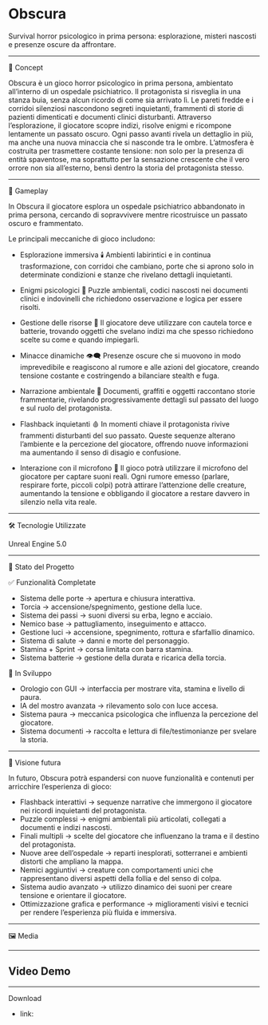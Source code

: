 # Obscura
Survival horror psicologico in prima persona: esplorazione, misteri nascosti e presenze oscure da affrontare.

---

📖 Concept

Obscura è un gioco horror psicologico in prima persona, ambientato all’interno di un ospedale psichiatrico.
Il protagonista si risveglia in una stanza buia, senza alcun ricordo di come sia arrivato lì. Le pareti fredde e i corridoi silenziosi nascondono segreti inquietanti, frammenti di storie di pazienti dimenticati e documenti clinici disturbanti.
Attraverso l’esplorazione, il giocatore scopre indizi, risolve enigmi e ricompone lentamente un passato oscuro. Ogni passo avanti rivela un dettaglio in più, ma anche una nuova minaccia che si nasconde tra le ombre.
L’atmosfera è costruita per trasmettere costante tensione: non solo per la presenza di entità spaventose, ma soprattutto per la sensazione crescente che il vero orrore non sia all’esterno, bensì dentro la storia del protagonista stesso.

---

🧩 Gameplay

In Obscura il giocatore esplora un ospedale psichiatrico abbandonato in prima persona, cercando di sopravvivere mentre ricostruisce un passato oscuro e frammentato.

Le principali meccaniche di gioco includono:

- Esplorazione immersiva 🕯️
  Ambienti labirintici e in continua trasformazione, con corridoi che cambiano, porte che si aprono solo in determinate condizioni e stanze che rivelano dettagli inquietanti.

- Enigmi psicologici 🧩
  Puzzle ambientali, codici nascosti nei documenti clinici e indovinelli che richiedono osservazione e logica per essere risolti.

- Gestione delle risorse 🔦
  Il giocatore deve utilizzare con cautela torce e batterie, trovando oggetti che svelano indizi ma che spesso richiedono scelte su come e quando impiegarli.

- Minacce dinamiche 👁️‍🗨️
  Presenze oscure che si muovono in modo imprevedibile e reagiscono al rumore e alle azioni del giocatore, creando tensione costante e costringendo a bilanciare stealth e fuga.

- Narrazione ambientale 📜
  Documenti, graffiti e oggetti raccontano storie frammentarie, rivelando progressivamente dettagli sul passato del luogo e sul ruolo del protagonista.

- Flashback inquietanti 🩸
  In momenti chiave il protagonista rivive frammenti disturbanti del suo passato. Queste sequenze alterano l’ambiente e la percezione del giocatore, offrendo nuove informazioni ma aumentando il senso di disagio e confusione.

- Interazione con il microfono 🎤
  Il gioco potrà utilizzare il microfono del giocatore per captare suoni reali. Ogni rumore emesso (parlare, respirare forte, piccoli colpi) potrà attirare l’attenzione delle creature, aumentando la tensione e obbligando il giocatore a restare davvero in silenzio nella vita reale.

---

🛠️ Tecnologie Utilizzate

Unreal Engine 5.0

---

📌 Stato del Progetto

✅ Funzionalità Completate

- Sistema delle porte → apertura e chiusura interattiva.
- Torcia → accensione/spegnimento, gestione della luce.
- Sistema dei passi → suoni diversi su erba, legno e acciaio.
- Nemico base → pattugliamento, inseguimento e attacco.
- Gestione luci → accensione, spegnimento, rottura e sfarfallio dinamico.
- Sistema di salute → danni e morte del personaggio.
- Stamina + Sprint → corsa limitata con barra stamina.
- Sistema batterie → gestione della durata e ricarica della torcia.
  
🔄 In Sviluppo

 - Orologio con GUI → interfaccia per mostrare vita, stamina e livello di paura.
 - IA del mostro avanzata → rilevamento solo con luce accesa.
 - Sistema paura → meccanica psicologica che influenza la percezione del giocatore.
 - Sistema documenti → raccolta e lettura di file/testimonianze per svelare la storia.

---
 
🔮 Visione futura

In futuro, Obscura potrà espandersi con nuove funzionalità e contenuti per arricchire l’esperienza di gioco:

- Flashback interattivi → sequenze narrative che immergono il giocatore nei ricordi inquietanti del protagonista.
- Puzzle complessi → enigmi ambientali più articolati, collegati a documenti e indizi nascosti.
- Finali multipli → scelte del giocatore che influenzano la trama e il destino del protagonista.
- Nuove aree dell’ospedale → reparti inesplorati, sotterranei e ambienti distorti che ampliano la mappa.
- Nemici aggiuntivi → creature con comportamenti unici che rappresentano diversi aspetti della follia e del senso di colpa.
- Sistema audio avanzato → utilizzo dinamico dei suoni per creare tensione e orientare il giocatore.
- Ottimizzazione grafica e performance → miglioramenti visivi e tecnici per rendere l’esperienza più fluida e immersiva.

---

🖼️ Media


---

Video Demo
- 

---

Download
- link: 


